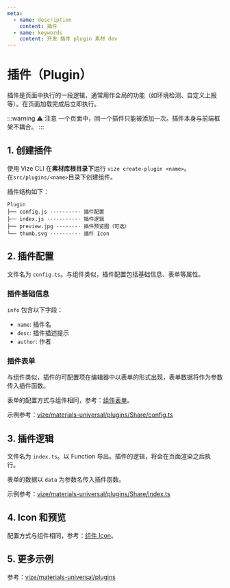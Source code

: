 ```yaml
---
meta:
  - name: description
    content: 插件
  - name: keywords
    content: 开发 插件 plugin 素材 dev
---
```


# 插件（Plugin）

插件是页面中执行的一段逻辑，通常用作全局的功能（如环境检测、自定义上报等）。在页面加载完成后立即执行。

:::warning ⚠️ 注意
一个页面中，同一个插件只能被添加一次。插件本身与前端框架不耦合。
:::

## 1. 创建插件

使用 Vize CLI 在**素材库根目录下**运行 `vize create-plugin <name>`。  
在`src/plugins/<name>`目录下创建组件。

插件结构如下：

```
Plugin
├── config.js ·········· 插件配置
├── index.js ··········· 插件逻辑
├── preview.jpg ········ 插件预览图（可选）
└── thumb.svg ·········· 插件 Icon
```

## 2. 插件配置

文件名为 `config.ts`。与组件类似，插件配置包括基础信息、表单等属性。

### 插件基础信息

`info` 包含以下字段：

- `name`: 插件名
- `desc`: 插件描述提示
- `author`: 作者

### 插件表单

与组件类似，插件的可配置项在编辑器中以表单的形式出现，表单数据将作为参数传入插件函数。

表单的配置方式与组件相同，参考：[组件表单](/dev/component.html#组件表单)。

示例参考：[vize/materials-universal/plugins/Share/config.ts](https://github.com/vize-team/vize/blob/master/packages/materials-universal/src/plugins/Share/config.ts)

## 3. 插件逻辑

文件名为 `index.ts`。以 Function 导出。插件的逻辑，将会在页面渲染之后执行。

表单的数据以 `data` 为参数名传入插件函数。

示例参考：[vize/materials-universal/plugins/Share/index.ts](https://github.com/vize-team/vize/blob/master/packages/materials-universal/src/plugins/Share/index.ts)

## 4. Icon 和预览

配置方式与组件相同，参考：[组件 Icon](/dev/component.html#_4-icon-和预览)。

## 5. 更多示例

参考：[vize/materials-universal/plugins](https://github.com/vize-team/vize/blob/master/packages/materials-universal/src/plugins)

